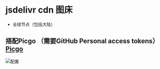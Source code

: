 # jsdelivr cdn 图床 
+ 全球节点（包括大陆）

## 搭配Picgo （需要GitHub Personal access tokens）[Picgo](https://github.com/Molunerfinn/PicGo/releases)

![配置](https://cdn.jsdelivr.net/gh/ngwszsd/cdn/img/picgo.png)
